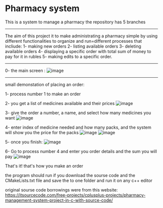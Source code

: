 # Pharmacy system
This is a system to manage a pharmacy
the repository has 5 branches 
******************************************************
The aim of this project it to make administrating a pharmacy simple by using different functionalities to organize and run=different processes
that incliude:
1- making new orders
2- listing available orders
3- deleting available orders
4- displaying a specific order with total sum of money to pay for it in rubles
5- making edits to a specific order. 
******************************************************
0- the main screen :
![image](https://user-images.githubusercontent.com/91026121/175813282-b68cc7c8-0d9a-4876-8c95-1e68654cdce3.png)
****************************************
small demonstation of placing an order:

1- process number 1 to make an order

2- you get a list of medicines available and their prices 
![image](https://user-images.githubusercontent.com/91026121/175813546-bc1b06f1-d7c4-4eee-8355-837c17601769.png)

3- give the order a number, a name, and select how many medicines you want
![image](https://user-images.githubusercontent.com/91026121/175813746-5a55240b-eedb-4a30-8fe7-09e528197c96.png)

4- enter index of medicine needed and how many packs, and the system will show you the price for the packs
![image](https://user-images.githubusercontent.com/91026121/175813830-d51eb938-912e-4f66-abf4-6cd4edfd1b6b.png)
![image](https://user-images.githubusercontent.com/91026121/175813849-4046d079-d534-4332-bb56-90740d0cd5ad.png)

5- once you finish:
![image](https://user-images.githubusercontent.com/91026121/175813875-1391db58-86a6-45b0-9a55-aedd096472cf.png)

6- Go to process number 4 and enter you order details and the sum you will pay
 ![image](https://user-images.githubusercontent.com/91026121/175813929-d158fb79-6e38-41a1-9f13-3e5ec456ed83.png)

That's it! that's how you make an order 



 
 
 
 
 
 
 

 
the program should run if you download the sourse code and the CMakeLists.txt file and save the to one folder and run it on any c++ editor

original sourse code borrowings were from this website:
https://itsourcecode.com/free-projects/cplusplus-projects/pharmacy-management-system-project-in-c-with-source-code/
